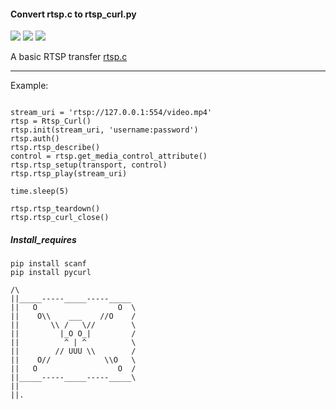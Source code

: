 #### Convert rtsp.c to rtsp_curl.py 
![](https://travis-ci.org/madyel/rtsp_curl.svg?branch=master) ![](https://img.shields.io/github/license/madyel/rtsp_curl.svg) ![](https://img.shields.io/github/last-commit/madyel/rtsp_curl.svg)

A basic RTSP transfer [rtsp.c][1]

---

Example:

```

stream_uri = 'rtsp://127.0.0.1:554/video.mp4'
rtsp = Rtsp_Curl()
rtsp.init(stream_uri, 'username:password')
rtsp.auth()
rtsp.rtsp_describe()
control = rtsp.get_media_control_attribute()
rtsp.rtsp_setup(transport, control)
rtsp.rtsp_play(stream_uri)

time.sleep(5)

rtsp.rtsp_teardown()
rtsp.rtsp_curl_close()

```

##### Install_requires

```
pip install scanf 
pip install pycurl
```

```
/\
||_____-----_____-----_____
||   O                  O  \
||    O\\    ___    //O    /
||       \\ /   \//        \
||         |_O O_|         /
||          ^ | ^          \
||        // UUU \\        /
||    O//            \\O   \
||   O                  O  /
||_____-----_____-----_____\
||
||.           

```

[1]: [https://curl.haxx.se/libcurl/c/rtsp.html]